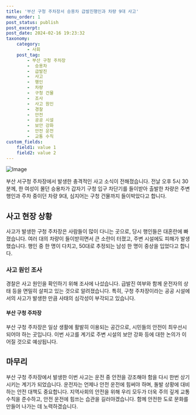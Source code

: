 ```yaml
---
title: '부산 구청 주차장서 승용차 급발진행인과 차량 9대 사고'
menu_order: 1
post_status: publish
post_excerpt: 
post_date: 2024-02-16 19:23:32
taxonomy:
    category:
        - 사회
    post_tag:
        - 부산 구청 주차장
        -  승용차
        -  급발진
        -  사고
        -  행인
        -  차량
        -  구청 건물
        -  조사
        -  사고 원인
        -  경찰
        -  안전
        -  공공 시설
        -  보안 강화
        -  안전 운전
        -  교통 수칙
custom_fields:
    field1: value 1
    field2: value 2
---
```


![Image](https://imgnews.pstatic.net/image/018/2024/02/16/0005674601_001_20240216060128639.jpg?type=w647)

부산 서구청 주차장에서 발생한 충격적인 사고 소식이 전해졌습니다. 전날 오후 5시 30분께, 한 여성이 몰던 승용차가 갑자기 구청 입구 차단기를 들이받아 출발한 차량은 주변 행인과 주차 중이던 차량 9대, 심지어는 구청 건물까지 들이박았다고 합니다.
## 사고 현장 상황
사고가 발생한 구청 주차장은 사람들이 많이 다니는 곳으로, 당시 행인들은 대혼란에 빠졌습니다. 여러 대의 차량이 들이받히면서 큰 소란이 터졌고, 주변 시설에도 피해가 발생했습니다. 행인 중 한 명이 다치고, 50대로 추정되는 남성 한 명이 중상을 입었다고 합니다.
### 사고 원인 조사
경찰은 사고 원인을 확인하기 위해 조사에 나섰습니다. 급발진 여부와 함께 운전자의 상태 등을 면밀히 살피고 있는 것으로 알려졌습니다. 특히, 구청 주차장이라는 공공 시설에서의 사고가 발생한 만큼 사태의 심각성이 부각되고 있습니다.
#### 부산 구청 주차장
부산 구청 주차장은 일상 생활에 활발히 이용되는 공간으로, 시민들의 안전이 최우선시되어야 하는 곳입니다. 이번 사고를 계기로 주변 시설의 보안 강화 등에 대한 논의가 이어질 것으로 예상됩니다.
## 마무리
부산 구청 주차장에서 발생한 이번 사고는 운전 중 안전을 강조해야 함을 다시 한번 상기시키는 계기가 되었습니다. 운전자는 언제나 안전 운전에 힘써야 하며, 돌발 상황에 대비하는 안전 대책도 중요합니다. 지역사회의 안전을 위해 우리 모두가 더욱 주의 깊게 교통 수칙을 준수하고, 안전 운전에 힘쓰는 습관을 길러야겠습니다. 함께 안전한 도로 문화를 만들어 나가는 데 노력하겠습니다.
